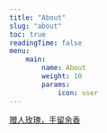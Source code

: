 ```yaml
---
title: "About"
slug: "about"
toc: true
readingTime: false
menu:
    main:
        name: About
        weight: 10
        params: 
            icon: user
---
```


[赠人玫瑰，手留余香](/p/pay-for-help/)
